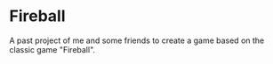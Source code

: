 # Fireball

A past project of me and some friends to create a game based on the classic game "Fireball".